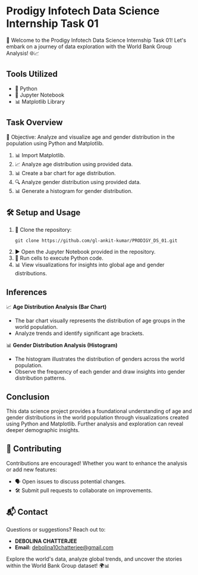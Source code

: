 # Prodigy Infotech Data Science Internship Task 01

🌟 Welcome to the Prodigy Infotech Data Science Internship Task 01! Let's embark on a journey of data exploration with the World Bank Group Analysis! 🌐📈

## Tools Utilized
- 🐍 Python
- 📔 Jupyter Notebook
- 📊 Matplotlib Library

## Task Overview
🎯 Objective: Analyze and visualize age and gender distribution in the population using Python and Matplotlib.

1. 📊 Import Matplotlib.
2. 📈 Analyze age distribution using provided data.
3. 📊 Create a bar chart for age distribution.
4. 🔍 Analyze gender distribution using provided data.
5. 📊 Generate a histogram for gender distribution.

## 🛠️ Setup and Usage
1. 🚀 Clone the repository:
    ```
    git clone https://github.com/gl-ankit-kumar/PRODIGY_DS_01.git
    ```
2. ▶️ Open the Jupyter Notebook provided in the repository.
3. 👀 Run cells to execute Python code.
4. 📊 View visualizations for insights into global age and gender distributions.

## Inferences
📈 **Age Distribution Analysis (Bar Chart)**
- The bar chart visually represents the distribution of age groups in the world population.
- Analyze trends and identify significant age brackets.

📊 **Gender Distribution Analysis (Histogram)**
- The histogram illustrates the distribution of genders across the world population.
- Observe the frequency of each gender and draw insights into gender distribution patterns.

## Conclusion
This data science project provides a foundational understanding of age and gender distributions in the world population through visualizations created using Python and Matplotlib. Further analysis and exploration can reveal deeper demographic insights.

## 🤝 Contributing
Contributions are encouraged! Whether you want to enhance the analysis or add new features:
- 🗣️ Open issues to discuss potential changes.
- 🛠️ Submit pull requests to collaborate on improvements.

## 📬 Contact
Questions or suggestions? Reach out to:
- **DEBOLINA CHATTERJEE**
- **Email:** [debolina10chatterjee@gmail.com](mailto:debolina10chatterjee@gmail.com)

Explore the world's data, analyze global trends, and uncover the stories within the World Bank Group dataset! 🌍📊

